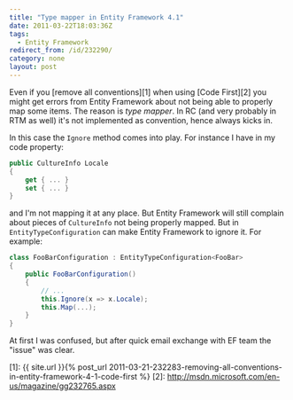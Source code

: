 ```yaml
---
title: "Type mapper in Entity Framework 4.1"
date: 2011-03-22T18:03:36Z
tags:
  - Entity Framework
redirect_from: /id/232290/
category: none
layout: post
---
```

Even if you [remove all conventions][1] when using [Code First][2] you might get errors from Entity Framework about not being able to properly map some items. The reason is _type mapper_. In RC (and very probably in RTM as well) it's not implemented as convention, hence always kicks in.

In this case the `Ignore` method comes into play. For instance I have in my code property:

```csharp
public CultureInfo Locale
{
	get { ... }
	set { ... }
}
```

and I'm not mapping it at any place. But Entity Framework will still complain about pieces of `CultureInfo` not being properly mapped. But in `EntityTypeConfiguration` can make Entity Framework to ignore it. For example:

```csharp
class FooBarConfiguration : EntityTypeConfiguration<FooBar>
{
	public FooBarConfiguration()
	{
		// ...
		this.Ignore(x => x.Locale);
		this.Map(...);
	}
}
```

At first I was confused, but after quick email exchange with EF team the "issue" was clear.

[1]: {{ site.url }}{% post_url 2011-03-21-232283-removing-all-conventions-in-entity-framework-4-1-code-first %}
[2]: http://msdn.microsoft.com/en-us/magazine/gg232765.aspx